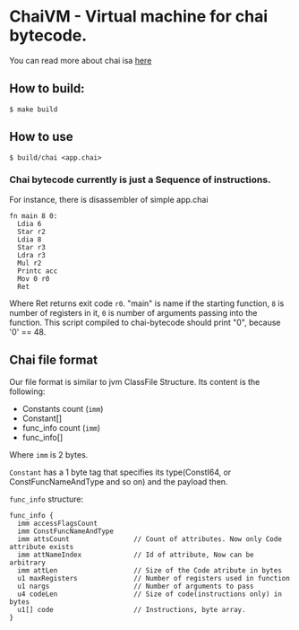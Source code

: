 # ChaiVM - Virtual machine for chai bytecode.
You can read more about chai isa [here](ISA.md) 
## How to build:
```shell
$ make build
```
## How to use
```shell
$ build/chai <app.chai>
```
### Chai bytecode currently is just a Sequence of instructions.
For instance, there is disassembler of simple app.chai
```
fn main 8 0:
  Ldia 6
  Star r2
  Ldia 8
  Star r3
  Ldra r3
  Mul r2
  Printc acc
  Mov 0 r0
  Ret
```
Where Ret returns exit code `r0`. "main" is name if the starting function, `8` is number of registers in it, `0` is number of arguments passing into the function. 
This script compiled to chai-bytecode should print "0", because '0' == 48.
## Chai file format
Our file format is similar to jvm ClassFile Structure. Its content is the following:
- Constants count (`imm`)
- Constant[]
- func_info count (`imm`)
- func_info[]

Where `imm` is 2 bytes.

`Constant` has a 1 byte tag that specifies its type(ConstI64, or ConstFuncNameAndType and so on) and the payload then.

`func_info` structure:
```
func_info {
  imm accessFlagsCount
  imm ConstFuncNameAndType
  imm attsCount                // Count of attributes. Now only Code attribute exists
  imm attNameIndex             // Id of attribute, Now can be arbitrary
  imm attLen                   // Size of the Code atribute in bytes 
  u1 maxRegisters              // Number of registers used in function
  u1 nargs                     // Number of arguments to pass
  u4 codeLen                   // Size of code(instructions only) in bytes
  u1[] code                    // Instructions, byte array.
}         
```
